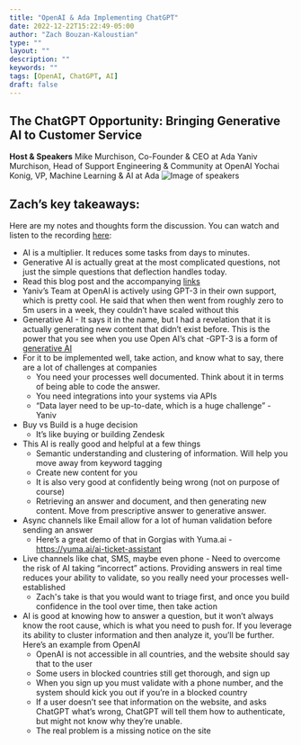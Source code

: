 ```yaml
---
title: "OpenAI & Ada Implementing ChatGPT"
date: 2022-12-22T15:22:49-05:00
author: "Zach Bouzan-Kaloustian"
type: ""
layout: ""
description: ""
keywords: ""
tags: [OpenAI, ChatGPT, AI]
draft: false
---
```


## The ChatGPT Opportunity: Bringing Generative AI to Customer Service

**Host & Speakers**
Mike Murchison, Co-Founder & CEO at Ada
Yaniv Murchison, Head of Support Engineering & Community at OpenAI
Yochai Konig, VP, Machine Learning & AI at Ada
![Image of speakers]([https://raw.githubusercontent.com/zacharybk/cxhandbook/master/static/images/Ticketdatadump.png](https://github.com/zacharybk/cxhandbook/blob/master/static/images/adaceo.png?raw=true))

## Zach’s key takeaways: 
Here are my notes and thoughts form the discussion. You can watch and listen to the recording [here](https://get.ada.cx/chatgpt-webinar?hsCtaTracking=customerexperiencehandbook.com): 
- AI is a multiplier. It reduces some tasks from days to minutes.
- Generative AI is actually great at the most complicated questions, not just the simple questions that deflection handles today. 
- Read this blog post and the accompanying [links](https://www.ada.cx/posts/understanding-the-business-implications-of-chatgpt-and-large-language-models-llms) 
- Yaniv’s Team at OpenAI is actively using GPT-3 in their own support, which is pretty cool. He said that when then went from roughly zero to 5m users in a week, they couldn’t have scaled without this 
- Generative AI - It says it in the name, but I had a revelation that it is actually generating new content that didn’t exist before. This is the power that you see when you use Open AI’s chat 
    -GPT-3 is a form of [generative AI](https://chat.openai.com/)
- For it to be implemented well, take action, and know what to say, there are a lot of challenges at companies
    - You need your processes well documented. Think about it in terms of being able to code the answer. 
    - You need integrations into your systems via APIs
    - “Data layer need to be up-to-date, which is a huge challenge” - Yaniv 
- Buy vs Build is a huge decision
    - It’s like buying or building Zendesk 
- This AI is really good and helpful at a few things
    - Semantic understanding and clustering of information. Will help you move away from keyword tagging
    - Create new content for you
    - It is also very good at confidently being wrong (not on purpose of course)
    - Retrieving an answer and document, and then generating new content. Move from prescriptive answer to generative answer.
- Async channels like Email allow for a lot of human validation before sending an answer
    - Here’s a great demo of that in Gorgias with Yuma.ai - https://yuma.ai/ai-ticket-assistant 
- Live channels like chat, SMS, maybe even phone - Need to overcome the risk of AI taking “incorrect” actions. Providing answers in real time reduces your ability to validate, so you really need your processes well-established 
    - Zach's take is that you would want to triage first, and once you build confidence in the tool over time, then take action 
- AI is good at knowing how to answer a question, but it won’t always know the root cause, which is what you need to push for. If you leverage its ability to cluster information and then analyze it, you’ll be further. Here’s an example from OpenAI
    - OpenAI is not accessible in all countries, and the website should say that to the user
    - Some users in blocked countries still get thorough, and sign up
    - When you sign up you must validate with a phone number, and the system should kick you out if you’re in a blocked country
    - If a user doesn’t see that information on the website, and asks ChatGPT what’s wrong, ChatGPT will tell them how to authenticate, but might not know why they’re unable. 
    - The real problem is a missing notice on the site
